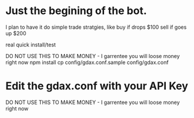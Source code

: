 # Just the begining of the bot.

I plan to have it do simple trade stratgies, like buy if drops $100 sell if goes up $200


real quick install/test

DO NOT USE THIS TO MAKE MONEY - I garrentee you will loose money right now
npm install
cp config/gdax.conf.sample config/gdax.conf 
# Edit the gdax.conf with your API Key

DO NOT USE THIS TO MAKE MONEY - I garrentee you will loose money right now
